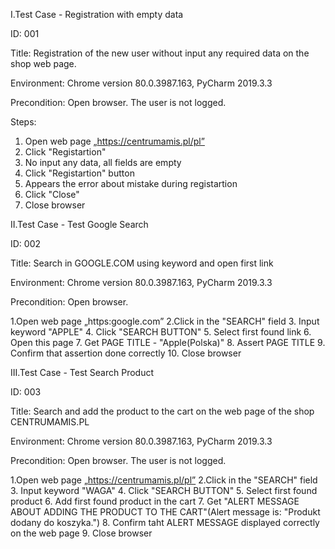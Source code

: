 I.Test Case - Registration with empty data

ID: 001

Title: Registration of the new user without input any required data on the shop web page.

Environment: Chrome version 80.0.3987.163, PyCharm 2019.3.3

Precondition: Open browser. The user is not logged.


Steps:

1. Open web page „https://centrumamis.pl/pl”
2. Click "Registartion"
3. No input any data, all fields are empty
4. Click "Registartion" button 
5. Appears the error about mistake during registartion
6. Click "Close"
7. Close browser

II.Test Case - Test Google Search

ID: 002

Title: Search in GOOGLE.COM using keyword and open first link

Environment: Chrome version 80.0.3987.163, PyCharm 2019.3.3

Precondition: Open browser. 

1.Open web page „https:google.com”
2.Click in the "SEARCH" field
3. Input keyword "APPLE" 
4. Click "SEARCH BUTTON"
5. Select first found link
6. Open this page
7. Get PAGE TITLE - "Apple(Polska)"
8. Assert PAGE TITLE
9. Confirm that assertion done correctly
10. Close browser





III.Test Case - Test Search Product

ID: 003

Title: Search and add the product to the cart on the web page of the shop CENTRUMAMIS.PL

Environment: Chrome version 80.0.3987.163, PyCharm 2019.3.3

Precondition: Open browser. The user is not logged.

1.Open web page „https://centrumamis.pl/pl”
2.Click in the "SEARCH" field
3. Input keyword "WAGA" 
4. Click "SEARCH BUTTON"
5. Select first found product
6. Add first found product in the cart
7. Get "ALERT MESSAGE ABOUT ADDING THE PRODUCT TO THE CART"(Alert message is: "Produkt dodany do koszyka.")
8. Confirm taht ALERT MESSAGE displayed correctly on the web page
9. Close browser



